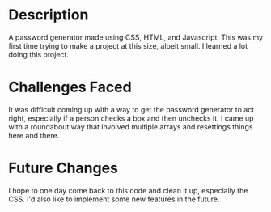 # Description

A password generator made using CSS, HTML, and Javascript. This was my first time trying to make a project at this size, albeit small. I learned a lot doing this project.

# Challenges Faced

It was difficult coming up with a way to get the password generator to act right, especially if a person checks a box and then unchecks it. I came up with a roundabout way that involved multiple arrays and resettings things here and there.

# Future Changes

I hope to one day come back to this code and clean it up, especially the CSS. I'd also like to implement some new features in the future.
